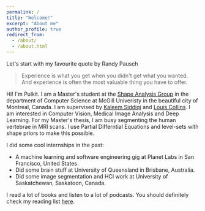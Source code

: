 ```yaml
---
permalink: /
title: "Welcome!"
excerpt: "About me"
author_profile: true
redirect_from: 
  - /about/
  - /about.html
---
```


Let's start with my favourite quote by Randy Pausch
> Experience is what you get when you didn't get what you wanted.
> And experience is often the most valuable thing you have to offer.

Hi! I'm Pulkit. I am a Master's student at the [Shape Analysis Group](http://www.cim.mcgill.ca/~shape/) in the department of Computer Science at McGill Univeristy in the beautiful city of Montreal, Canada. I am supervised by [Kaleem Siddiqi](http://www.cim.mcgill.ca/~siddiqi/) and [Louis Collins](http://nist.mni.mcgill.ca/). I am interested in Computer Vision, Medical Image Analysis and Deep Learning. For my Master's thesis, I am busy segmenting the human vertebrae in MRI scans. I use Partial Differntial Equations and level-sets with shape priors to make this possible.

I did some cool internships in the past:
* A machine learning and software engineering gig at Planet Labs in San Francisco, United States.
* Did some brain stuff at University of Queensland in Brisbane, Australia.
* Did some image segmentation and HCI work at University of Saskatchewan, Saskatoon, Canada.

I read a lot of books and listen to a lot of podcasts. You should definitely check my reading list [here](https://pulkit-khandelwal.github.io/reading-list/).

